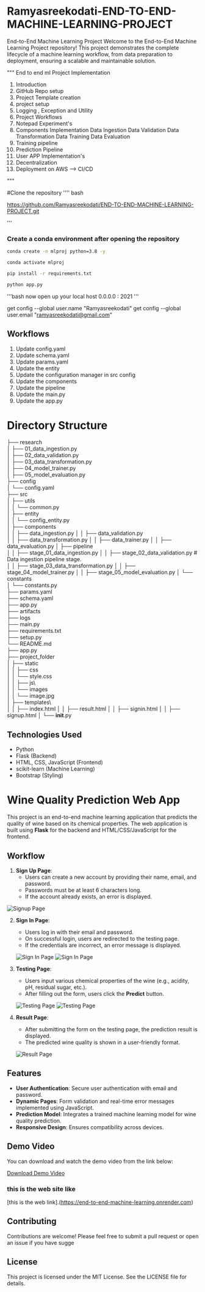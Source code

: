 # Ramyasreekodati-END-TO-END-MACHINE-LEARNING-PROJECT
End-to-End Machine Learning Project
Welcome to the End-to-End Machine Learning Project repository! This project demonstrates the complete lifecycle of a machine learning workflow, from data preparation to deployment, ensuring a scalable and maintainable solution.

""" 
End to end ml Project Implementation
1. Introduction
2. GitHub Repo setup
3. Project Template creation
4. project setup
5. Logging , Exception and Utility
6. Project Workflows
7. Notepad Experiment's
8. Components Implementation
	Data Ingestion
	Data Validation
	Data Transformation
	Data Training
	Data Evaluation
9.  Training pipeline
10. Prediction Pipeline
11. User APP Implementation's
12. Decentralization
13. Deployment on AWS --> CI/CD

"""

#Clone the repository
''''
bash

https://github.com/Ramyasreekodati/END-TO-END-MACHINE-LEARNING-PROJECT.git

'''

### Create a conda environment after opening the repository

```bash
conda create -n mlproj python=3.8 -y
```

```bash
conda activate mlproj
```

```bash
pip install -r requirements.txt
```

```bash
python app.py
```
'''bash
now open up your local host 0.0.0.0 : 2021
'''


get config --global user.name "Ramyasreekodati"
get config --global user.email "ramyasreekodati@gmail.com"

## Workflows

1. Update config.yaml
2. Update schema.yaml
3. Update params.yaml
4. Update the entity
5. Update the configuration manager in src config
6. Update the components
7. Update the pipeline 
8. Update the main.py
9. Update the app.py



# Directory Structure

├── research  
│   ├── 01_data_ingestion.py  
│   ├── 02_data_validation.py   
│   ├── 03_data_transformation.py   
│   ├── 04_model_trainer.py         
│   ├── 05_model_evaluation.py   
├── config  
│   └── config.yaml                
├── src  
│   ├── utils  
│   │   └── common.py              
│   ├── entity  
│   │   └── config_entity.py       
│   ├── components  
│   │   ├── data_ingestion.py 
│   │   ├── data_validation.py       
│   │   ├── data_transformation.py 
│   │   ├── data_trainer.py 
│   │   ├── data_evaluation.py 
│   ├── pipeline  
│   │   ├── stage_01_data_ingestion.py 
│   │   ├── stage_02_data_validation.py  # Data ingestion pipeline stage.  
│   │   ├── stage_03_data_transformation.py 
│   │   ├── stage_04_model_trainer.py 
│   │   ├── stage_05_model_evaluation.py 
│   └── constants  
│       └── constants.py          
├── params.yaml                      
├── schema.yaml                    
├── app.py                          
├── artifacts                      
├── logs                           
├── main.py                         
├── requirements.txt               
├── setup.py                        
└── README.md                        
├── app.py                           
├── project_folder\
│   ├── static\
│   │    ├── css\
│   │         └── style.css            
│   │     ├── js\                      
│   │     └── images\
│   │         └── image.jpg            
│   ├── templates\                  
│   │     ├── index.html
│   │     ├── result.html
│   │     ├── signin.html
│   │     ├── signup.html
│   └── __init__.py  



## Technologies Used
- Python
- Flask (Backend)
- HTML, CSS, JavaScript (Frontend)
- scikit-learn (Machine Learning)
- Bootstrap (Styling)

# Wine Quality Prediction Web App

This project is an end-to-end machine learning application that predicts the quality of wine based on its chemical properties. The web application is built using **Flask** for the backend and HTML/CSS/JavaScript for the frontend.

## Workflow

1. **Sign Up Page**:
   - Users can create a new account by providing their name, email, and password.
   - Passwords must be at least 6 characters long.
   - If the account already exists, an error is displayed.

   
![Signup Page](project_folder/static/web_images/singup_page.png)

2. **Sign In Page**:
   - Users log in with their email and password.
   - On successful login, users are redirected to the testing page.
   - If the credentials are incorrect, an error message is displayed.

   ![Sign In Page](project_folder/static/web_images/singin_page.png)
   ![Sign In Page](project_folder/static/web_images/singin_ofter_singup.png)

3. **Testing Page**:
   - Users input various chemical properties of the wine (e.g., acidity, pH, residual sugar, etc.).
   - After filling out the form, users click the **Predict** button.

   ![Testing Page](project_folder/static/web_images/testing_page.png)
   ![Testing Page](project_folder/static/web_images/predicting_result.png)

4. **Result Page**:
   - After submitting the form on the testing page, the prediction result is displayed.
   - The predicted wine quality is shown in a user-friendly format.

   ![Result Page](project_folder/static/web_images/result_page.png)

## Features

- **User Authentication**: Secure user authentication with email and password.
- **Dynamic Pages**: Form validation and real-time error messages implemented using JavaScript.
- **Prediction Model**: Integrates a trained machine learning model for wine quality prediction.
- **Responsive Design**: Ensures compatibility across devices.


## Demo Video

You can download and watch the demo video from the link below:

[Download Demo Video](https://github.com/Ramyasreekodati/END-TO-END-MACHINE-LEARNING-PROJECT/blob/main/project_folder/static/web_images/Demo%20vedio.mp4)


### this is the web site like 
[this is the web link].(https://end-to-end-machine-learning.onrender.com)

## Contributing
Contributions are welcome! Please feel free to submit a pull request or open an issue if you have sugge

## License
This project is licensed under the MIT License. See the LICENSE file for details.



















